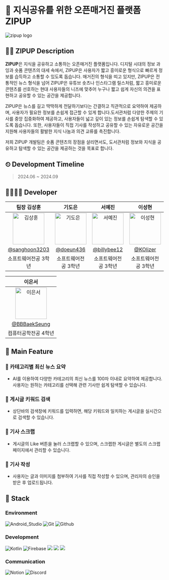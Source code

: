 # 📖 지식공유를 위한 오픈매거진 플랫폼 ZIPUP 
![zipup logo](https://github.com/user-attachments/assets/1fb46c38-6e6a-40a1-ad03-577d97866814)


</div>

## 👨‍🏫 ZIPUP Description 
**ZIPUP**은 지식을 공유하고 소통하는 오픈매거진 플랫폼입니다. 디지털 시대의 정보 과잉과 숏폼 콘텐츠의 대세 속에서, ZIPUP은 사용자가 짧고 흥미로운 형식으로 빠르게 정보를 습득하고 소통할 수 있도록 돕습니다. 매거진의 형식을 띠고 있지만, ZIPUP은 전통적인 뉴스 형식을 넘어 ZIPUP은 유튜브 숏츠나 인스타그램 릴스처럼, 짧고 흥미로운 콘텐츠를 선호하는 현대 사용자들의 니즈에 맞추어 누구나 짧고 쉽게 자신의 의견을 표현하고 공유할 수 있는 공간을 제공합니다.

ZIPUP은 뉴스를 길고 딱딱하게 전달하기보다는 간결하고 직관적으로 요약하여 제공하며, 사용자가 필요한 정보를 손쉽게 접근할 수 있게 합니다.도서관처럼 다양한 주제의 기사를 중앙 집중화하여 제공하고, 사용자들이 넓고 깊이 있는 정보를 손쉽게 탐색할 수 있도록 돕습니다. 또한, 사용자들이 직접 기사를 작성하고 공유할 수 있는 자유로운 공간을 지원해 사용자들의 활발한 지식 나눔과 의견 교류를 촉진합니다.

저희 ZIPUP 개발팀은 숏폼 콘텐츠의 장점을 살리면서도, 도서관처럼 정보와 지식을 공유하고 탐색할 수 있는 공간을 제공하는 것을 목표로 합니다.

## ⏲ Development Timeline

> 2024.06 ~ 2024.09

## 👨‍👩‍👦‍👦 Developer 
<table>
  <thead>
    <tr>
      <th>팀장 김상훈</th>
      <th>기도은</th>
      <th>서예진</th>
      <th>이성현</th>
    </tr>
  </thead>
  <tbody>
    <tr>
      <td align="center"><img src="https://avatars.githubusercontent.com/u/80574796?v=4" width="100px;" alt="김상훈"/></td>
      <td align="center"><img src="https://avatars.githubusercontent.com/u/71860644?v=4" width="100px;" alt="기도은"/></td>
      <td align="center"><img src="https://avatars.githubusercontent.com/u/114378725?v=4" width="100px;" alt="서예진"/></td>
      <td align="center"><img src="https://avatars.githubusercontent.com/u/127844467?v=4" width="100px;" alt="이성현"/></td>
    </tr>
    <tr>
      <td align="center"><a href="https://github.com/sanghoon3203">@sanghoon3203</a></td>
      <td align="center"><a href="https://github.com/doeun436">@doeun436</a></td>
      <td align="center"><a href="https://github.com/billybee12">@billybee12</a></td>
      <td align="center"><a href="https://github.com/KOlizer">@KOlizer</a></td>
    </tr>
    <tr>
      <td align="center">소프트웨어전공 3학년</td>
      <td align="center">소프트웨어전공 3학년</td>
      <td align="center">소프트웨어전공 3학년</td>
      <td align="center">소프트웨어전공 3학년</td>
    </tr>
  </tbody>
</table>

<table>
  <thead>
    <tr>
      <th>이은서</th>
    </tr>
  </thead>
  <tbody>
    <tr>
      <td align="center"><img src="https://avatars.githubusercontent.com/u/128893466?v=4" width="100px;" alt="이은서"/></td>
    </tr>
    <tr>
      <td align="center"><a href="https://github.com/BBBaekSeung">@BBBaekSeung</a></td>
    </tr>
    <tr>
      <td align="center">컴퓨터공학전공 4학년</td>
    </tr>
  </tbody>
</table>


## 🚀 Main Feature

### 📌 카테고리별 최신 뉴스 요약
- AI를 이용하여 다양한 카테고리의 최신 뉴스를 100자 이내로 요약하여 제공합니다. 사용자는 원하는 카테고리를 선택해 관련 기사만 쉽게 탐색할 수 있습니다.

### 📌 게시글 키워드 검색
- 상단바의 검색창에 키워드를 입력하면, 해당 키워드와 일치하는 게시글을 실시간으로 검색할 수 있습니다.

### 📌 기사 스크랩
- 게시글의 Like 버튼을 눌러 스크랩할 수 있으며, 스크랩한 게시글은 별도의 스크랩 페이지에서 관리할 수 있습니다.

### 📌 기사 작성
- 사용자는 글과 이미지를 첨부하여 기사를 직접 작성할 수 있으며, 관리자의 승인을 받은 후 업로드됩니다.

## 🔧 Stack

### Environment
![Android_Studio](https://img.shields.io/badge/Android_Studio-3DDC84?style=for-the-badge&logo=android-studio&logoColor=white)
![Git](https://img.shields.io/badge/Git-F05032?style=for-the-badge&logo=Git&logoColor=white)
![Github](https://img.shields.io/badge/GitHub-181717?style=for-the-badge&logo=GitHub&logoColor=white)             


### Development
![Kotlin](https://img.shields.io/badge/Kotlin-0095D5?&style=for-the-badge&logo=kotlin&logoColor=white)
![Firebase](https://img.shields.io/badge/firebase-a08021?style=for-the-badge&logo=firebase&logoColor=ffcd34)
<img src="https://img.shields.io/badge/docker-%230db7ed.svg?style=for-the-badge&logo=docker&logoColor=white"> 
<img src="https://img.shields.io/badge/openai-412991?style=for-the-badge&logo=openai&logoColor=white">
<img src="https://img.shields.io/badge/Python-3776AB?style=for-the-badge&logo=python&logoColor=white">



### Communication
![Notion](https://img.shields.io/badge/Notion-000000?style=for-the-badge&logo=Notion&logoColor=white)
![Discord](https://img.shields.io/badge/Discord-7289DA?style=for-the-badge&logo=discord&logoColor=white)



